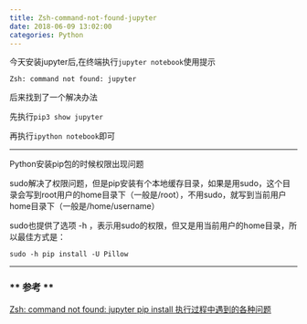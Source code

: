 ```yaml
---
title: Zsh-command-not-found-jupyter 
date: 2018-06-09 13:02:00
categories: Python
---
```

今天安装jupyter后,在终端执行`jupyter notebook`使用提示

`Zsh: command not found: jupyter`

后来找到了一个解决办法

先执行`pip3 show jupyter`

再执行`ipython notebook`即可

*******************

Python安装pip包的时候权限出现问题

sudo解决了权限问题，但是pip安装有个本地缓存目录，如果是用sudo，这个目录会写到root用户的home目录下（一般是/root），不用sudo，就写到当前用户home目录下（一般是/home/username）

sudo也提供了选项 -h ，表示用sudo的权限，但又是用当前用户的home目录，所以最佳方式是：

```
sudo -h pip install -U Pillow
```
*******************

### ** 参考 **

[Zsh: command not found: jupyter ](https://github.com/jupyter/help/issues/317)
[pip install 执行过程中遇到的各种问题](https://www.cnblogs.com/feixiablog/p/8320602.html)